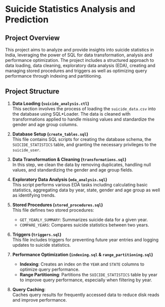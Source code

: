 # Suicide Statistics Analysis and Prediction

## Project Overview

This project aims to analyze and provide insights into suicide statistics in India, leveraging the power of SQL for data transformation, analysis and performance optimization. The project includes a structured approach to data loading, data cleaning, exploratory data analysis (EDA), creating and managing stored procedures and triggers as well as optimizing query performance through indexing and partitioning.

## Project Structure

1. **Data Loading (`suicide_analysis.ctl`)**  
   This section involves the process of loading the `suicide_data.csv` into the database using SQL*Loader. The data is cleaned with transformations applied to handle missing values and standardize the gender and age group columns.

2. **Database Setup (`create_tables.sql`)**  
   This file contains SQL scripts for creating the database schema, the `SUICIDE_STATISTICS` table, and granting the necessary privileges to the `suicide_user`.

3. **Data Transformation & Cleaning (`transformations.sql`)**  
   In this step, we clean the data by removing duplicates, handling null values, and standardizing the gender and age group fields.

4. **Exploratory Data Analysis (`eda_analysis.sql`)**  
   This script performs various EDA tasks including calculating basic statistics, aggregating data by year, state, gender and age group as well as identifying trends.

5. **Stored Procedures (`stored_procedures.sql`)**  
   This file defines two stored procedures:
   - `GET_YEARLY_SUMMARY`: Summarizes suicide data for a given year.
   - `COMPARE_YEARS`: Compares suicide statistics between two years.

6. **Triggers (`triggers.sql`)**  
   This file includes triggers for preventing future year entries and logging updates to suicide statistics.

7. **Performance Optimization (`indexing.sql` & `range_partitioning.sql`)**  
   - **Indexing**: Creates an index on the `YEAR` and `STATE` columns to optimize query performance.
   - **Range Partitioning**: Partitions the `SUICIDE_STATISTICS` table by year to improve query performance, especially when filtering by year.

8. **Query Caching**:  
   Caches query results for frequently accessed data to reduce disk reads and improve performance.
